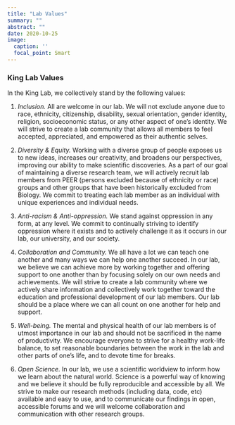 ```yaml
---
title: "Lab Values"
summary: ""
abstract: ""
date: 2020-10-25
image:
  caption: ''
  focal_point: Smart
---
```


### King Lab Values

In the King Lab, we collectively stand by the following values:

1) *Inclusion.* All are welcome in our lab. We will not exclude anyone due to race, ethnicity, citizenship, disability, sexual orientation, gender identity, religion, socioeconomic status, or any other aspect of one’s identity. We will strive to create a lab community that allows all members to feel accepted, appreciated, and empowered as their authentic selves.

2) *Diversity & Equity.* Working with a diverse group of people exposes us to new ideas, increases our creativity, and broadens our perspectives, improving our ability to make scientific discoveries. As a part of our goal of maintaining a diverse research team, we will actively recruit lab members from PEER (persons excluded because of ethnicity or race) groups and other groups that have been historically excluded from Biology. We commit to treating each lab member as an individual with unique experiences and individual needs.   

3) *Anti-racism & Anti-oppression.* We stand against oppression in any form, at any level. We commit to continually striving to identify oppression where it exists and to actively challenge it as it occurs in our lab, our university, and our society. 

4) *Collaboration and Community.* We all have a lot we can teach one another and many ways we can help one another succeed. In our lab, we believe we can achieve more by working together and offering support to one another than by focusing solely on our own needs and achievements. We will strive to create a lab community where we actively share information and collectively work together toward the education and professional development of our lab members. Our lab should be a place where we can all count on one another for help and support. 

5) *Well-being.* The mental and physical health of our lab members is of utmost importance in our lab and should not be sacrificed in the name of productivity. We encourage everyone to strive for a healthy work-life balance, to set reasonable boundaries between the work in the lab and other parts of one’s life, and to devote time for breaks. 

6) *Open Science.* In our lab, we use a scientific worldview to inform how we learn about the natural world. Science is a powerful way of knowing and we believe it should be fully reproducible and accessible by all. We strive to make our research methods (including data, code, etc) available and easy to use, and to communicate our findings in open, accessible forums and we will welcome collaboration and communication with other research groups. 


  
